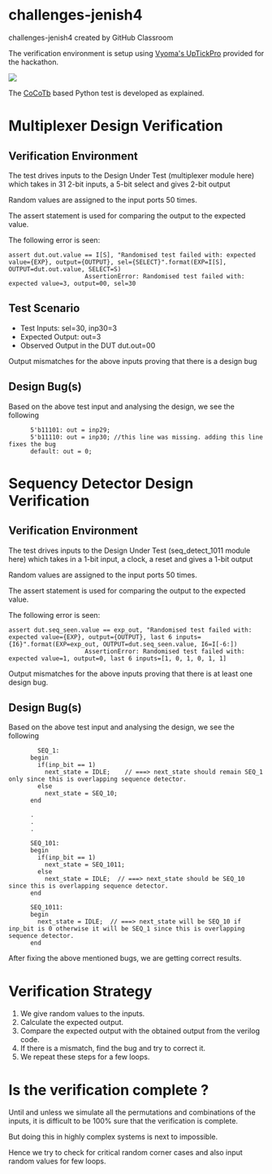 # challenges-jenish4
challenges-jenish4 created by GitHub Classroom

The verification environment is setup using [Vyoma's UpTickPro](https://vyomasystems.com) provided for the hackathon.

![](https://drive.google.com/uc?export=view&id=1uoi3b59UVfZcRHY0bc6sjLuUUespmkpz)

The [CoCoTb](https://www.cocotb.org/) based Python test is developed as explained. 

# Multiplexer Design Verification

## Verification Environment

The test drives inputs to the Design Under Test (multiplexer module here) which takes in 31 2-bit inputs, a 5-bit select and gives 2-bit output

Random values are assigned to the input ports 50 times. 

The assert statement is used for comparing the output to the expected value.

The following error is seen:
```
assert dut.out.value == I[S], "Randomised test failed with: expected value={EXP}, output={OUTPUT}, sel={SELECT}".format(EXP=I[S], OUTPUT=dut.out.value, SELECT=S)
                     AssertionError: Randomised test failed with: expected value=3, output=00, sel=30
```
## Test Scenario 
- Test Inputs: sel=30, inp30=3
- Expected Output: out=3
- Observed Output in the DUT dut.out=00

Output mismatches for the above inputs proving that there is a design bug

## Design Bug(s)
Based on the above test input and analysing the design, we see the following

```
      5'b11101: out = inp29; 
      5'b11110: out = inp30; //this line was missing. adding this line fixes the bug
      default: out = 0;   
```

# Sequency Detector Design Verification

## Verification Environment

The test drives inputs to the Design Under Test (seq_detect_1011 module here) which takes in a 1-bit input, a clock, a reset and gives a 1-bit output

Random values are assigned to the input ports 50 times. 

The assert statement is used for comparing the output to the expected value.

The following error is seen:
```
assert dut.seq_seen.value == exp_out, "Randomised test failed with: expected value={EXP}, output={OUTPUT}, last 6 inputs={I6}".format(EXP=exp_out, OUTPUT=dut.seq_seen.value, I6=I[-6:])
                     AssertionError: Randomised test failed with: expected value=1, output=0, last 6 inputs=[1, 0, 1, 0, 1, 1]
```

Output mismatches for the above inputs proving that there is at least one design bug.


## Design Bug(s)
Based on the above test input and analysing the design, we see the following

```
        SEQ_1:
      begin
        if(inp_bit == 1)
          next_state = IDLE;    // ===> next_state should remain SEQ_1 only since this is overlapping sequence detector.
        else
          next_state = SEQ_10;
      end
      
      .
      .
      .
      
      SEQ_101:
      begin
        if(inp_bit == 1)
          next_state = SEQ_1011;
        else
          next_state = IDLE;  // ===> next_state should be SEQ_10 since this is overlapping sequence detector.
      end
      
      SEQ_1011:
      begin
        next_state = IDLE;  // ===> next_state will be SEQ_10 if inp_bit is 0 otherwise it will be SEQ_1 since this is overlapping sequence detector.
      end
```

After fixing the above mentioned bugs, we are getting correct results.

# Verification Strategy

1. We give random values to the inputs. 
2. Calculate the expected output.
3. Compare the expected output with the obtained output from the verilog code.
4. If there is a mismatch, find the bug and try to correct it.
5. We repeat these steps for a few loops.


# Is the verification complete ?

Until and unless we simulate all the permutations and combinations of the inputs, it is difficult to be 100% sure that the verification is complete.

But doing this in highly complex systems is next to impossible.

Hence we try to check for critical random corner cases and also input random values for few loops.

